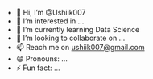 - 👋 Hi, I’m @Ushiik007
- 👀 I’m interested in ...
- 🌱 I’m currently learning Data Science
- 💞️ I’m looking to collaborate on ...
- 📫 Reach me on ushiik007@gmail.com
- 😄 Pronouns: ...
- ⚡ Fun fact: ...

<!---
Ushiik007/Ushiik007 is a ✨ special ✨ repository because its `README.md` (this file) appears on your GitHub profile.
You can click the Preview link to take a look at your changes.
--->
